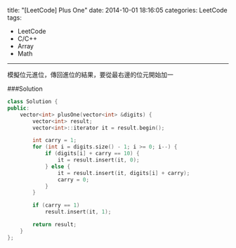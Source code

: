 title: "[LeetCode] Plus One"
date: 2014-10-01 18:16:05
categories: LeetCode
tags:
- LeetCode
- C/C++
- Array
- Math
---
模擬位元進位，傳回進位的結果，要從最右邊的位元開始加一

<!-- more -->

###Solution

``` c++
class Solution {
public:
    vector<int> plusOne(vector<int> &digits) {
        vector<int> result;
        vector<int>::iterator it = result.begin();

        int carry = 1;
        for (int i = digits.size() - 1; i >= 0; i--) {
            if (digits[i] + carry == 10) {
                it = result.insert(it, 0);
            } else {
                it = result.insert(it, digits[i] + carry);
                carry = 0;
            }
        }

        if (carry == 1)
            result.insert(it, 1);

        return result;
    }
};
```
